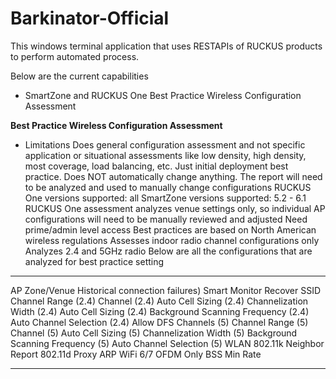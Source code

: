 # Barkinator-Official

This windows terminal application that uses RESTAPIs of RUCKUS products to perform automated process. 

Below are the current capabilities
-  SmartZone and RUCKUS One
      Best Practice Wireless Configuration Assessment
  


**Best Practice Wireless Configuration Assessment**
- Limitations
      Does general configuration assessment and not specific application or situational assessments like low density, high density, most coverage, load balancing, etc. Just initial deployment best practice.
      Does NOT automatically change anything. The report will need to be analyzed and used to manually change configurations
      RUCKUS One versions supported: all
      SmartZone versions supported: 5.2 - 6.1
      RUCKUS One assessment analyzes venue settings only, so individual AP configurations will need to be manually reviewed and adjusted
      Need prime/admin level access
      Best practices are based on North American wireless regulations
      Assesses indoor radio channel configurations only
      Analyzes 2.4 and 5GHz radio
      Below are all the configurations that are analyzed for best practice setting
**************************************************************************************************************
AP Zone/Venue
        Historical connection failures)
        Smart Monitor
        Recover SSID
        Channel Range (2.4)
        Channel (2.4)
        Auto Cell Sizing (2.4)
        Channelization Width (2.4)
        Auto Cell Sizing (2.4)
        Background Scanning Frequency (2.4)
        Auto Channel Selection (2.4)
        Allow DFS Channels (5)
        Channel Range (5)
        Channel (5)
        Auto Cell Sizing (5)
        Channelization Width (5)
        Background Scanning Frequency (5)
        Auto Channel Selection (5)
WLAN
        802.11k Neighbor Report
        802.11d
        Proxy ARP
        WiFi 6/7
        OFDM Only
        BSS Min Rate
**************************************************************************************************************
